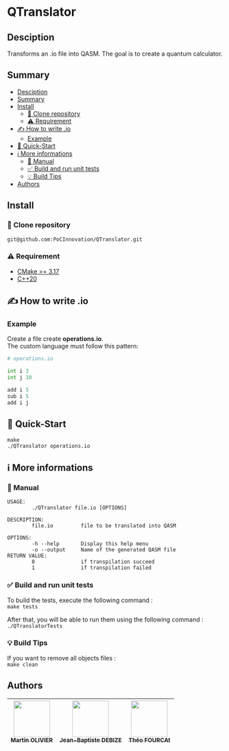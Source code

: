 # QTranslator

## Desciption
Transforms an .io file into QASM. The goal is to create a quantum calculator.

## Summary
  - [Desciption](#desciption)
  - [Summary](#summary)
  - [Install](#install)
    - [:rocket: Clone repository](#rocket-clone-repository)
    - [:warning: Requirement](#warning-requirement)
  - [:writing_hand: How to write .io](#writing_hand-how-to-write-io)
    - [Example](#example)
  - [:checkered_flag: Quick-Start](#checkered_flag-quick-start)
  - [:information_source: More informations](#information_source-more-informations)
    - [:ledger: Manual](#ledger-manual)
    - [:white_check_mark: Build and run unit tests](#white_check_mark-build-and-run-unit-tests)
    - [:bulb: Build Tips](#bulb-build-tips)
  - [Authors](#authors)
  
## Install

### :rocket: Clone repository

```shell
git@github.com:PoCInnovation/QTranslator.git
```

### :warning: Requirement

- [CMake >= 3.17](https://cmake.org/download/)
- [C++20](https://en.cppreference.com/w/cpp/20)

## :writing_hand: How to write .io
### Example
Create a file create **operations.io**.  
The custom language must follow this pattern:  
```python
# operations.io

int i 3
int j 10

add i 5
sub i 5
add i j
```

## :checkered_flag: Quick-Start

```shell
make
./QTranslator operations.io
```

## :information_source: More informations
### :ledger: Manual

```
USAGE:
        ./QTranslator file.io [OPTIONS]

DESCRIPTION:
        file.io         file to be translated into QASM

OPTIONS:
        -h --help       Display this help menu
        -o --output     Name of the generated QASM file
RETURN VALUE:
        0               if transpilation succeed
        1               if transpilation failed
```


### :white_check_mark: Build and run unit tests

To build the tests, execute the following command :  
```make tests```

After that, you will be able to run them using the following command :  
```./QTranslatorTests```

### :bulb: Build Tips

If you want to remove all objects files :  
`make clean`  

## Authors

| [<img src="https://github.com/tocola.png?size=85" width=85><br><sub>Martin OLIVIER</sub>](https://github.com/tocola) | [<img src="https://github.com/jeanbaptistedebize.png?size=85" width=85><br><sub>Jean-Baptiste DEBIZE</sub>](https://github.com/jeanbaptistedebize) | [<img src="https://github.com/Tfourcat.png?size=85" width=85><br><sub>Théo FOURCAt</sub>](https://github.com/Tfourcat)
| :---: | :---: | :---: |
<h2 align=center>
